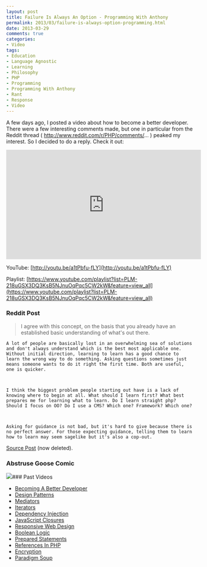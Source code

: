 ```yaml
---
layout: post
title: Failure Is Always An Option - Programming With Anthony
permalink: 2013/03/failure-is-always-option-programming.html
date: 2013-03-29
comments: true
categories:
- Video
tags:
- Education
- Language Agnostic
- Learning
- Philosophy
- PHP
- Programming
- Programming With Anthony
- Rant
- Response
- Video
---
```


A few days ago, I posted a video about how to become a better developer. There were a few interesting comments made, but one in particular from the Reddit thread ( http://www.reddit.com/r/PHP/comments/... ) peaked my interest. So I decided to do a reply. Check it out:
<!--more-->


<iframe allowfullscreen="allowfullscreen" frameborder="0" height="295" src="http://www.youtube.com/embed/a1tPbfu-fLY" width="525"></iframe>

YouTube: [http://youtu.be/a1tPbfu-fLY](http://youtu.be/a1tPbfu-fLY)


Playlist: [https://www.youtube.com/playlist?list=PLM-218uGSX3DQ3KsB5NJnuOqPqc5CW2kW&feature=view_all](https://www.youtube.com/playlist?list=PLM-218uGSX3DQ3KsB5NJnuOqPqc5CW2kW&feature=view_all)

### Reddit Post

> I agree with this concept, on the basis that you already have an established basic understanding of what's out there.
    
    
    
    A lot of people are basically lost in an overwhelming sea of solutions and don't always understand which is the best most applicable one. Without initial direction, learning to learn has a good chance to learn the wrong way to do something. Asking questions sometimes just means someone wants to do it right the first time. Both are useful, one is quicker.
    
    
    
    I think the biggest problem people starting out have is a lack of knowing where to begin at all. What should I learn first? What best prepares me for learning what to learn. Do I learn straight php? Should I focus on OO? Do I use a CMS? Which one? Framework? Which one?
    
    
    
    Asking for guidance is not bad, but it's hard to give because there is no perfect answer. For those expecting guidance, telling them to learn how to learn may seem sagelike but it's also a cop-out.

[Source Post](http://www.reddit.com/r/PHP/comments/1b69sg/becoming_a_better_developer_anthony_ferrara/) (now deleted).

### Abstruse Goose Comic

[![](http://abstrusegoose.com/strips/ars_longa_vita_brevis.png)](http://abstrusegoose.com/249)### Past Videos


 * [Becoming A Better Developer](https://www.youtube.com/watch?v=Jw4DbYbfOMQ)
 * [Design Patterns](https://www.youtube.com/watch?v=AsfM6YLtu9g)
 * [Mediators](https://www.youtube.com/watch?v=65hdyehA3zY)
 * [Iterators](https://www.youtube.com/watch?v=tW6GcZjBc3E)
 * [Dependency Injection](https://www.youtube.com/watch?v=IKD2-MAkXyQ)
 * [JavaScript Closures](https://www.youtube.com/watch?v=R_ZvxMyFSCU)
 * [Responsive Web Design](https://www.youtube.com/watch?v=-BVmrSG93XE)
 * [Boolean Logic](https://www.youtube.com/watch?v=udOU0gagZqg)
 * [Prepared Statements](https://www.youtube.com/watch?v=nLinqtCfhKY)
 * [References In PHP](https://www.youtube.com/watch?v=_YZIBWQr_yk)
 * [Encryption](https://www.youtube.com/watch?v=RLmuFlDygn0)
 * [Paradigm Soup](https://www.youtube.com/watch?v=CV4vPsEizJM)
